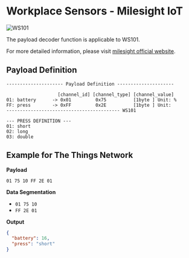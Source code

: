# Workplace Sensors - Milesight IoT

![WS101](WS101.png)

The payload decoder function is applicable to WS101.

For more detailed information, please visit [milesight official website](https://www.milesight-iot.com).

## Payload Definition

```
--------------------- Payload Definition ---------------------

                   [channel_id] [channel_type] [channel_value]
01: battery      -> 0x01         0x75          [1byte ] Unit: %
FF: press        -> 0xFF         0x2E          [1byte ] Unit:
------------------------------------------ WS101

--- PRESS DEFINITION ---
01: short
02: long
03: double
```

## Example for The Things Network

**Payload**

```
01 75 10 FF 2E 01
```

**Data Segmentation**

- `01 75 10`
- `FF 2E 01`

**Output**

```json
{
  "battery": 16,
  "press": "short"
}
```
